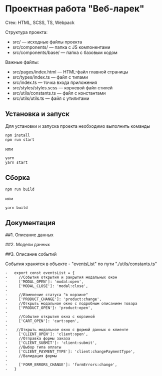 # Проектная работа "Веб-ларек"

Стек: HTML, SCSS, TS, Webpack

Структура проекта:
- src/ — исходные файлы проекта
- src/components/ — папка с JS компонентами
- src/components/base/ — папка с базовым кодом

Важные файлы:
- src/pages/index.html — HTML-файл главной страницы
- src/types/index.ts — файл с типами
- src/index.ts — точка входа приложения
- src/styles/styles.scss — корневой файл стилей
- src/utils/constants.ts — файл с константами
- src/utils/utils.ts — файл с утилитами

## Установка и запуск
Для установки и запуска проекта необходимо выполнить команды

```
npm install
npm run start
```

или

```
yarn
yarn start
```
## Сборка

```
npm run build
```

или

```
yarn build
```

## Документация
##1. Описание данных

##2. Модели данных

##3. Описание событий

События хранятся в объекте - "eventsList" по пути "./utils/constants.ts"
```
-   export const eventsList = {
-     //События открытия и закрытия модальных окон
-     ['MODAL_OPEN']: 'modal:open',
-     ['MODAL_CLOSE']: 'modal:close',
- 
-     //Изменение статуса "в корзине"
-     ['PRODUCT_CHANGE']: 'product:change',
-     //Открыть модальное окно с подробным описанием товара
-     ['PRODUCT_OPEN']: 'product:open',
- 
-     //Событие открытия окна с корзиной
-     ['CART_OPEN']: 'cart:open',
- 
-    //Открыть модальное окно с формой данных о клиенте
-     ['CLIENT_OPEN']: 'client:open',
-     //Отправка формы заказа
-     ['CLIENT_SUBMIT']: 'client:submit',
-     //Выбор типа оплаты
-     ['CLIENT_PAYMENT_TYPE']: 'client:changePaymentType',
-     //Валидация формы
- 
-     ['FORM_ERRORS_CHANGE']: 'formErrors:change',
-   }
```
